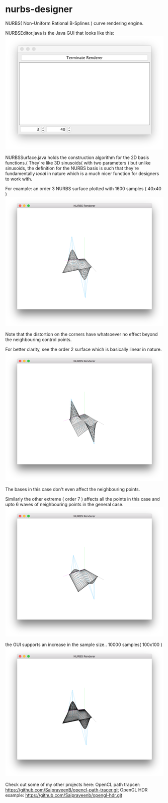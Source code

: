# nurbs-designer
NURBS( Non-Uniform Rational B-Splines ) curve rendering engine.

NURBSEditor.java is the Java GUI that looks like this:
![gui.png](/gui.png)

NURBSSurface.java holds the construction algorithm for the 2D basis functions.( They're like 3D sinusoids( with two parameters ) but unlike sinusoids, the definition for the NURBS basis is such that they're fundamentally _local_ in nature which is a much nicer function for designers to work with.

For example: an order 3 NURBS surface plotted with 1600 samples ( 40x40 )
![o_3_s_40.png](/o_3_s_40.png)

Note that the distortion on the corners have whatsoever no effect beyond the neighbouring control points.

For better clarity, see the order 2 surface which is basically linear in nature.
![o_2_s_40.png](/o_2_s_40.png)

The bases in this case don't even affect the neighbouring points.

Similarly the other extreme ( order 7 ) affects all the points in this case and upto 6 waves of neighbouring points in the general case.
![o_7_s_40.png](/o_7_s_40.png)

the GUI supports an increase in the sample size..
10000 samples( 100x100 )
![o_3_s_100.png](/o_3_s_100.png)



Check out some of my other projects here:
OpenCL path trapcer: https://github.com/SaipraveenB/opencl-path-tracer.git
OpenGL HDR example:
https://github.com/Saipraveenb/opengl-hdr.git
